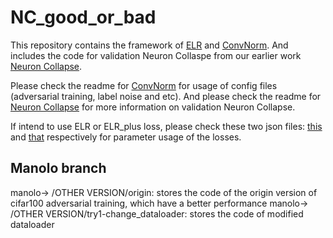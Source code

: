 # NC_good_or_bad

This repository contains the framework of [ELR](https://github.com/shengliu66/ELR) and [ConvNorm](https://github.com/shengliu66/ConvNorm). And includes the code for validation Neuron Collaspe from our earlier work [Neuron Collapse](https://github.com/tding1/Neural-Collapse).

Please check the readme for [ConvNorm](https://github.com/shengliu66/ConvNorm) for usage of config files (adversarial training, label noise and etc). And please check the readme for [Neuron Collapse](https://github.com/tding1/Neural-Collapse) for more information on validation Neuron Collapse.

If intend to use ELR or ELR_plus loss, please check these two json files: [this](https://github.com/shengliu66/ELR/blob/master/ELR/config_cifar10.json) and [that](https://github.com/shengliu66/ELR/blob/master/ELR_plus/config_cifar10.json) respectively for parameter usage of the losses.

## Manolo branch

manolo-> /OTHER VERSION/origin: stores the code of the origin version of cifar100 adversarial training, which have a better performance
manolo-> /OTHER VERSION/try1-change_dataloader: stores the code of modified dataloader
